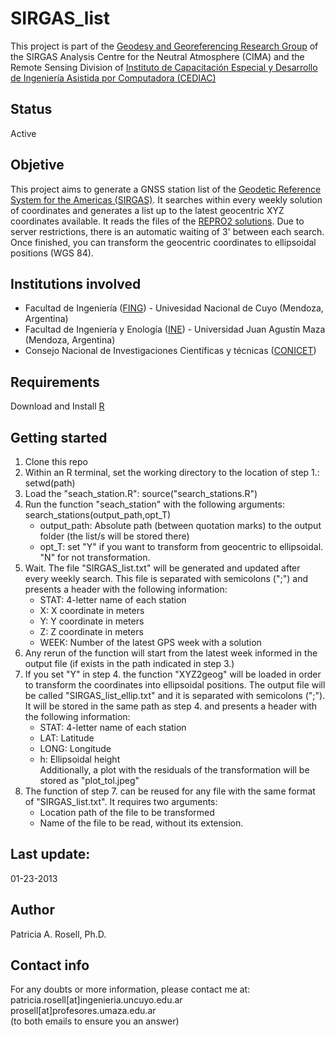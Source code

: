 # SIRGAS_list

This project is part of the [Geodesy and Georeferencing Research Group](https://ingenieria.uncuyo.edu.ar/grupo-de-investigacion-aplicado-a-la-geodesia-y-georreferenciacion) of the SIRGAS Analysis Centre for the Neutral Atmosphere (CIMA) and the Remote Sensing Division of [Instituto de Capacitación Especial y Desarrollo de Ingeniería Asistida por Computadora (CEDIAC)](https://cediac.ingenieria.uncuyo.edu.ar/isat.html)

## Status

Active

## Objetive

This project aims to generate a GNSS station list of the [Geodetic Reference System for the Americas (SIRGAS)](https://sirgas.ipgh.org/). It searches within every weekly solution of coordinates and generates a list up to the latest geocentric XYZ coordinates available. It reads the files of the [REPRO2 solutions](https://www.sirgas.org/en/weekly-solutions/). Due to server restrictions, there is an automatic waiting of 3' between each search. Once finished, you can transform the geocentric coordinates to ellipsoidal positions (WGS 84).

## Institutions involved

- Facultad de Ingeniería ([FING](https://ingenieria.uncuyo.edu.ar/)) - Univesidad Nacional de Cuyo (Mendoza, Argentina)
- Facultad de Ingeniería y Enología ([INE](https://www.umaza.edu.ar/facultad-de-INE)) - Universidad Juan Agustín Maza (Mendoza, Argentina)
- Consejo Nacional de Investigaciones Científicas y técnicas ([CONICET](https://www.conicet.gov.ar/))

## Requirements

Download and Install [R](https://cran.r-project.org/)

## Getting started

1. Clone this repo
2. Within an R terminal, set the working directory to the location of step 1.: setwd(path)
3. Load the "seach_station.R": source("search_stations.R")
4. Run the function "seach_station" with the following arguments: search_stations(output_path,opt_T)
	- output_path: Absolute path (between quotation marks) to the output folder (the list/s will be stored there)
	- opt_T: set "Y" if you want to transform from geocentric to ellipsoidal. "N" for not transformation.
5. Wait. The file "SIRGAS_list.txt" will be generated and updated after every weekly search. This file is separated with semicolons (";") and presents a header with the following information: 
	- STAT: 4-letter name of each station
	- X: X coordinate in meters
	- Y: Y coordinate in meters
	- Z: Z coordinate in meters
	- WEEK: Number of the latest GPS week with a solution
6. Any rerun of the function will start from the latest week informed in the output file (if exists in the path indicated in step 3.)
7. If you set "Y" in step 4. the function "XYZ2geog" will be loaded in order to transform the coordinates into ellipsoidal positions. The output file will be called "SIRGAS_list_ellip.txt" and it is separated with semicolons (";"). It will be stored in the same path as step 4. and presents a header with the following information: 
	- STAT: 4-letter name of each station
	- LAT: Latitude
	- LONG: Longitude
	- h: Ellipsoidal height \
 Additionally, a plot with the residuals of the transformation will be stored as "plot_tol.jpeg"
8. The function of step 7. can be reused for any file with the same format of "SIRGAS_list.txt". It requires two arguments:
	- Location path of the file to be transformed
	- Name of the file to be read, without its extension.

## Last update: 

01-23-2013

## Author

Patricia A. Rosell, Ph.D.

## Contact info

For any doubts or more information, please contact me at:\
​​patricia.rosell[at]ingenieria.uncuyo.edu.ar\
prosell[at]profesores.umaza.edu.ar\
(to both emails to ensure you an answer)
